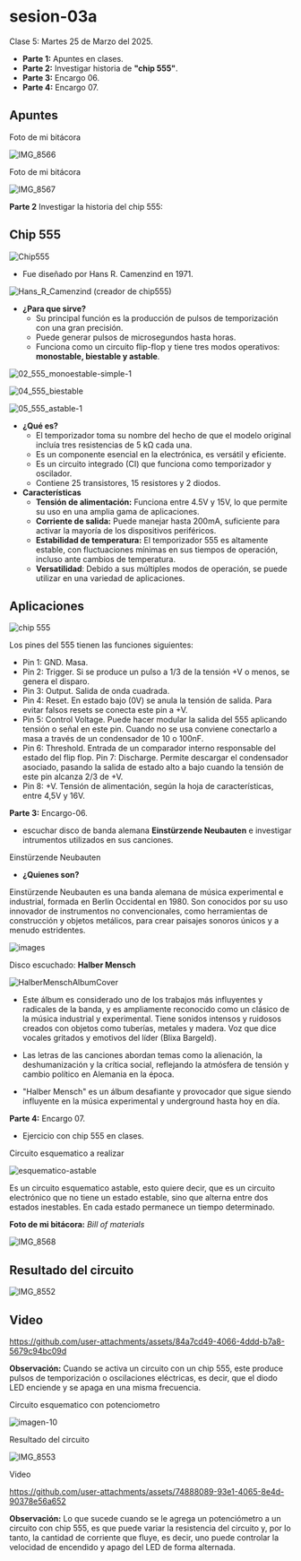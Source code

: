 # sesion-03a

Clase 5: Martes 25 de Marzo del 2025.

- **Parte 1:** Apuntes en clases.
- **Parte 2:** Investigar historia de **"chip 555"**.
- **Parte 3:** Encargo 06.
- **Parte 4:** Encargo 07.

## Apuntes

Foto de mi bitácora

![IMG_8566](https://github.com/user-attachments/assets/44586b50-c0c0-4203-9e21-ce30c7b68b3e)

Foto de mi bitácora

![IMG_8567](https://github.com/user-attachments/assets/fcc0a78f-661e-4b09-a5eb-3e15e0056ea9)

**Parte 2** Investigar la historia del chip 555:

## Chip 555

![Chip555](https://github.com/user-attachments/assets/aa78c873-98b3-45bb-bdac-65a4320570ae)

- Fue diseñado por Hans R. Camenzind en 1971.

![Hans_R_Camenzind (creador de chip555)](https://github.com/user-attachments/assets/2b0ad239-cb89-49f2-aa53-a9292f318a43)

- **¿Para que sirve?**
  - Su principal función es la producción de pulsos de temporización con una gran precisión.
  - Puede generar pulsos de microsegundos hasta horas.
  - Funciona como un circuito flip-flop y tiene tres modos operativos: **monostable, biestable y astable**.

![02_555_monoestable-simple-1](https://github.com/user-attachments/assets/296e5dc7-9649-4469-a6b9-b145af49e825)

![04_555_biestable](https://github.com/user-attachments/assets/d38bf966-b2f7-4ce4-98c8-f2530ae9caf1)

![05_555_astable-1](https://github.com/user-attachments/assets/e4683aa2-957a-484e-97dd-4186eb433275)

- **¿Qué es?**
  - El temporizador toma su nombre del hecho de que el modelo original incluía tres resistencias de 5 kΩ cada una.
  - Es un componente esencial en la electrónica, es versátil y eficiente.
  - Es un circuito integrado (CI) que funciona como temporizador y oscilador.
  - Contiene 25 transistores, 15 resistores y 2 diodos.
- **Características**
  - **Tensión de alimentación:** Funciona entre 4.5V y 15V, lo que permite su uso en una amplia gama de aplicaciones.
  - **Corriente de salida:** Puede manejar hasta 200mA, suficiente para activar la mayoría de los dispositivos periféricos.
  - **Estabilidad de temperatura:** El temporizador 555 es altamente estable, con fluctuaciones mínimas en sus tiempos de operación, incluso ante cambios de temperatura.
  - **Versatilidad**: Debido a sus múltiples modos de operación, se puede utilizar en una variedad de aplicaciones.

## Aplicaciones

![chip 555](https://github.com/user-attachments/assets/f9ec60a6-ff7f-467d-b34f-04e71dfa56e2)

Los pines del 555 tienen las funciones siguientes:

- Pin 1: GND. Masa.
- Pin 2: Trigger. Si se produce un pulso a 1/3 de la tensión +V o menos, se genera el disparo.
- Pin 3: Output. Salida de onda cuadrada.
- Pin 4: Reset. En estado bajo (0V) se anula la tensión de salida. Para evitar falsos resets se conecta este pin a +V.
- Pin 5: Control Voltage. Puede hacer modular la salida del 555 aplicando tensión o señal en este pin. Cuando no se usa conviene conectarlo a masa a través de un condensador de 10 o 100nF.
- Pin 6: Threshold. Entrada de un comparador interno responsable del estado del flip flop.
  Pin 7: Discharge. Permite descargar el condensador asociado, pasando la salida de estado alto a bajo cuando la tensión de este pin alcanza 2/3 de +V.
- Pin 8: +V. Tensión de alimentación, según la hoja de características, entre 4,5V y 16V.

**Parte 3:** Encargo-06.

- escuchar disco de banda alemana **Einstürzende Neubauten** e investigar intrumentos utilizados en sus canciones.

Einstürzende Neubauten

- **¿Quienes son?**

Einstürzende Neubauten es una banda alemana de música experimental e industrial, formada en Berlín Occidental en 1980. Son conocidos por su uso innovador de instrumentos no convencionales, como herramientas de construcción y objetos metálicos, para crear paisajes sonoros únicos y a menudo estridentes.

![images](https://github.com/user-attachments/assets/5204ddfb-87fa-4e21-bbba-3db4f5e825aa)

Disco escuchado: **Halber Mensch**

![HalberMenschAlbumCover](https://github.com/user-attachments/assets/17e003aa-51d9-4cf2-90ca-30e02780bde4)

- Este álbum es considerado uno de los trabajos más influyentes y radicales de la banda, y es ampliamente reconocido como un clásico de la música industrial y experimental. Tiene sonidos intensos y ruidosos creados con objetos como tuberías, metales y madera. Voz que dice vocales gritados y emotivos del líder (Blixa Bargeld).

- Las letras de las canciones abordan temas como la alienación, la deshumanización y la crítica social, reflejando la atmósfera de tensión y cambio político en Alemania en la época.
- "Halber Mensch" es un álbum desafiante y provocador que sigue siendo influyente en la música experimental y underground hasta hoy en día.

**Parte 4:** Encargo 07.

- Ejercicio con chip 555 en clases.

Circuito esquematico a realizar

![esquematico-astable](https://github.com/user-attachments/assets/f962d256-14e8-4536-8015-732d4ed8edd1)

Es un circuito esquematico astable, esto quiere decir, que es un circuito electrónico que no tiene un estado estable, sino que alterna entre dos estados inestables. En cada estado permanece un tiempo determinado.

**Foto de mi bitácora:** _Bill of materials_

![IMG_8568](https://github.com/user-attachments/assets/0759de1b-60b6-48df-914a-fb18863f9100)

## Resultado del circuito

![IMG_8552](https://github.com/user-attachments/assets/838e2a88-e791-4e15-9055-051dcdeee706)

## Video

<https://github.com/user-attachments/assets/84a7cd49-4066-4ddd-b7a8-5679c94bc09d>

**Observación:** Cuando se activa un circuito con un chip 555, este produce pulsos de temporización o oscilaciones eléctricas, es decir, que el diodo LED enciende y se apaga en una misma frecuencia.

Circuito esquematico con potenciometro

![imagen-10](https://github.com/user-attachments/assets/14dd0bed-7bf6-47d1-8bab-12f1bc6e510b)

Resultado del circuito

![IMG_8553](https://github.com/user-attachments/assets/67a3acf5-c759-4d13-bc9c-56cf74bae49f)

Video

<https://github.com/user-attachments/assets/74888089-93e1-4065-8e4d-90378e56a652>

**Observación:** Lo que sucede cuando se le agrega un potenciómetro a un circuito con chip 555, es que puede variar la resistencia del circuito y, por lo tanto, la cantidad de corriente que fluye, es decir, uno puede controlar la velocidad de encendido y apago del LED de forma alternada.
